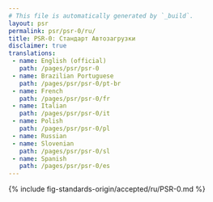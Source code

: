 ```yaml
---
# This file is automatically generated by `_build`.
layout: psr
permalink: psr/psr-0/ru/
title: PSR-0: Стандарт Автозагрузки
disclaimer: true
translations:
 - name: English (official)
   path: /pages/psr/psr-0
 - name: Brazilian Portuguese
   path: /pages/psr/psr-0/pt-br
 - name: French
   path: /pages/psr/psr-0/fr
 - name: Italian
   path: /pages/psr/psr-0/it
 - name: Polish
   path: /pages/psr/psr-0/pl
 - name: Russian
 - name: Slovenian
   path: /pages/psr/psr-0/sl
 - name: Spanish
   path: /pages/psr/psr-0/es
---
```


{% include fig-standards-origin/accepted/ru/PSR-0.md %}
